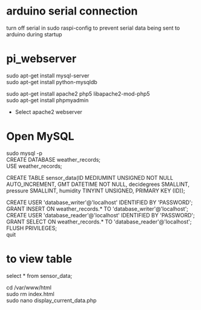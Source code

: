 # arduino serial connection

turn off serial in sudo raspi-config to prevent serial data being sent to arduino during startup <br>

# pi_webserver
sudo apt-get install mysql-server <br>
sudo apt-get install python-mysqldb <br>

sudo apt-get install apache2 php5 libapache2-mod-php5 <br>
sudo apt-get install phpmyadmin <br>
 - Select apache2 webserver <br>

# Open MySQL
sudo mysql -p <br>
CREATE DATABASE weather_records; <br>
USE weather_records; <br>

CREATE TABLE sensor_data(ID MEDIUMINT UNSIGNED NOT NULL AUTO_INCREMENT, GMT DATETIME NOT NULL, decidegrees SMALLINT, pressure SMALLINT, humidity TINYINT UNSIGNED, PRIMARY KEY (ID)); <br>

CREATE USER 'database_writer'@'localhost' IDENTIFIED BY 'PASSWORD'; <br>
GRANT INSERT ON weather_records.* TO 'database_writer'@'localhost'; <br>
CREATE USER 'database_reader'@'localhost' IDENTIFIED BY 'PASSWORD'; <br>
GRANT SELECT ON weather_records.* TO 'database_reader'@'localhost'; <br>
FLUSH PRIVILEGES; <br>
quit <br>

# to view table
select * from sensor_data; <br>


cd /var/www/html <br>
sudo rm index.html <br>
sudo nano display_current_data.php <br>
